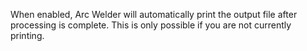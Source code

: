 When enabled, Arc Welder will automatically print the output file after processing is complete.  This is only possible if you are not currently printing.